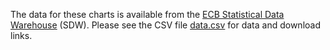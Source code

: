 The data for these charts is available from the [ECB Statistical Data Warehouse](https://sdw.ecb.europa.eu/) (SDW).
Please see the CSV file [data.csv](data.csv) for data and download links.
